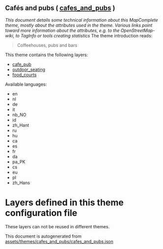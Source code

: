 [//]: # (WARNING: this file is automatically generated. Please find the sources at the bottom and edit those sources)

## Cafés and pubs ( [cafes_and_pubs](https://mapcomplete.org/cafes_and_pubs) )
_This document details some technical information about this MapComplete theme, mostly about the attributes used in the theme. Various links point toward more information about the attributes, e.g. to the OpenStreetMap-wiki, to TagInfo or tools creating statistics_
The theme introduction reads:

> Coffeehouses, pubs and bars

This theme contains the following layers:

 - [cafe_pub](../Layers/cafe_pub.md)
 - [outdoor_seating](../Layers/outdoor_seating.md)
 - [food_courts](../Layers/food_courts.md)

Available languages:

 - en
 - nl
 - de
 - it
 - nb_NO
 - id
 - zh_Hant
 - ru
 - hu
 - ca
 - es
 - fr
 - da
 - pa_PK
 - cs
 - eu
 - pl
 - zh_Hans

# Layers defined in this theme configuration file
These layers can not be reused in different themes.


This document is autogenerated from [assets/themes/cafes_and_pubs/cafes_and_pubs.json](https://github.com/pietervdvn/MapComplete/blob/develop/assets/themes/cafes_and_pubs/cafes_and_pubs.json)
